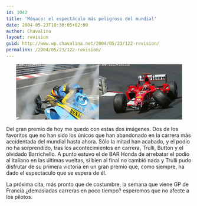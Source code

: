 ```yaml
---
id: 1042
title: 'Mónaco: el espectáculo más peligroso del mundial'
date: 2004-05-23T10:30:05+02:00
author: Chavalina
layout: revision
guid: http://www.wp.chavalina.net/2004/05/23/122-revision/
permalink: /2004/05/23/122-revision/
---
```

<p align="center">
  <img src="/imagenes/fotos/alonsobroken.jpg" width="225" height="150" /><img src="/imagenes/fotos/shumacherbroken.jpg" width="225" height="150" />
</p>

Del gran premio de hoy me quedo con estas dos imágenes. Dos de los favoritos que no han sido los únicos que han abandonado en la carrera más accidentada del mundial hasta ahora. Sólo la mitad han acabado, y el podio no ha sorprendido, tras los acontecimientos en carrera, Trulli, Button y el olvidado Barrichello. A punto estuvo el de BAR Honda de arrebatar el podio al italiano en las últimas vueltas, si bien al final no cambió nada y Trulli pudo disfrutar de su primera victoria en un gran premio que, como siempre, ha dado el espectáculo que se espera de él. 

La próxima cita, más pronto que de costumbre, la semana que viene GP de Francia &iquest;demasiadas carreras en poco tiempo? esperemos que no afecte a los pilotos.